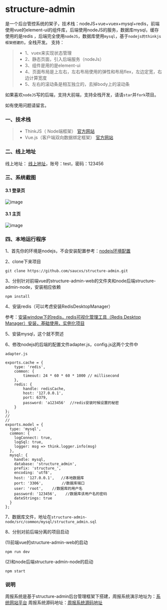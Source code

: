 # structure-admin
是一个后台管控系统的架子，技术栈：nodeJS+vue+vuex+mysql+redis，前端使用vue的element-ui的组件库，后端使用nodeJS的服务，数据库mysql，缓存使用的是redis
，后端完全使用`nodeJS`，数据库使用`mysql`，基于`nodejs的thinkjs框架搭建的`，全栈开发。
支持：
> + 1、vuex来实现状态管理
> + 2、静态页面，引入后端服务（nodeJs）
> + 3、组件是用的是element-ui
> + 4、页面布局是上左右，左右布局使用的弹性和布局flex，左边定宽，右边计算宽度
> + 5、左右的滚动条是相互独立的，去掉body上的滚动条

如果喜欢`nodeJS`写的后端，支持大前端，支持全栈开发，请请`star`并`fork`项目。

如有使用问题请留言。

### 一、技术栈
> + ThinkJS（ Node端框架） [官方网站](https://thinkjs.org/)
> + Vue.js（客户端双向数据绑定框架）  [官方网站](https://cn.vuejs.org/)

### 二、线上地址
线上地址： [线上地址](http://structure_admin.mwcxs.top)，账号：test，密码：123456

### 三、系统截图
#### 3.1 登录页
![image](https://img2018.cnblogs.com/blog/900740/201809/900740-20180918200317862-1493056324.png)
#### 3.1 主页
![image](https://img2018.cnblogs.com/blog/900740/201809/900740-20180918200409672-1321068027.png)


### 四、本地运行程序
1、首先你的环境是nodejs，不会安装配置参考：[nodejs环境配置](http://www.mwcxs.top/page/420.html)

2、clone下来项目
````
git clone https://github.com/saucxs/structure-admin.git
````
3、分别针对前端vue的structure-admin-web的文件夹和node后端structure-admin-node，安装相应依赖
````
npm install
````
4、安装redis（可以考虑安装RedisDesktopManager）

参考：[安装window下的redis，redis可视化管理工具（Redis Desktop Manager）安装，基础使用，实例化项目](http://www.mwcxs.top/page/421.html)

5、安装mysql，这个就不赘述

6、修改nodejs的后端的配置文件adapter.js，config.js这两个文件中

````
adapter.js

exports.cache = {
    type: 'redis',
    common: {
        timeout: 24 * 60 * 60 * 1000 // millisecond
    },
    redis: {
        handle: redisCache,
        host: '127.0.0.1',
        port: 6379,
        password: 'a123456'  //redis安装时候设置的秘密
    }
};
//
//
exports.model = {
  type: 'mysql',
  common: {
    logConnect: true,
    logSql: true,
    logger: msg => think.logger.info(msg)
  },
  mysql: {
    handle: mysql,
    database: 'structure_admin',
    prefix: 'structure_',
    encoding: 'utf8',
    host: '127.0.0.1',   //本地数据库
    port: '3306',　　　　　//数据库端口
    user: 'root',    //数据库的用户名
    password: '123456',    //数据库该用户名的密码
    dateStrings: true
  }
};
````
7、数据库文件，地址在``structure-admin-node/src/common/mysql/structure_admin.sql``

8、分别对前后端分离的项目启动

(1)前端vue的structure-admin-web的启动
````
npm run dev
 ````

(2)和node后端structure-admin-node的启动
````
npm start
 ````

### 说明
周报系统是基于structure-admin后台管理框架下搭建，周报系统演示地址为：[系统网站平台](http://weekly.mwcxs.top)
周报系统源码地址：[周报系统源码地址](https://github.com/saucxs/weekly)
